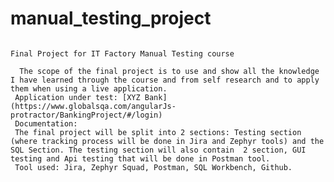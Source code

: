 # manual_testing_project
                                                                           Final Project for IT Factory Manual Testing course

      The scope of the final project is to use and show all the knowledge I have learned through the course and from self research and to apply them when using a live application.
     Application under test: [XYZ Bank](https://www.globalsqa.com/angularJs-protractor/BankingProject/#/login)
     Documentation: 
     The final project will be split into 2 sections: Testing section (where tracking process will be done in Jira and Zephyr tools) and the SQL Section. The testing section will also contain  2 section, GUI testing and Api testing that will be done in Postman tool.
     Tool used: Jira, Zephyr Squad, Postman, SQL Workbench, Github.
